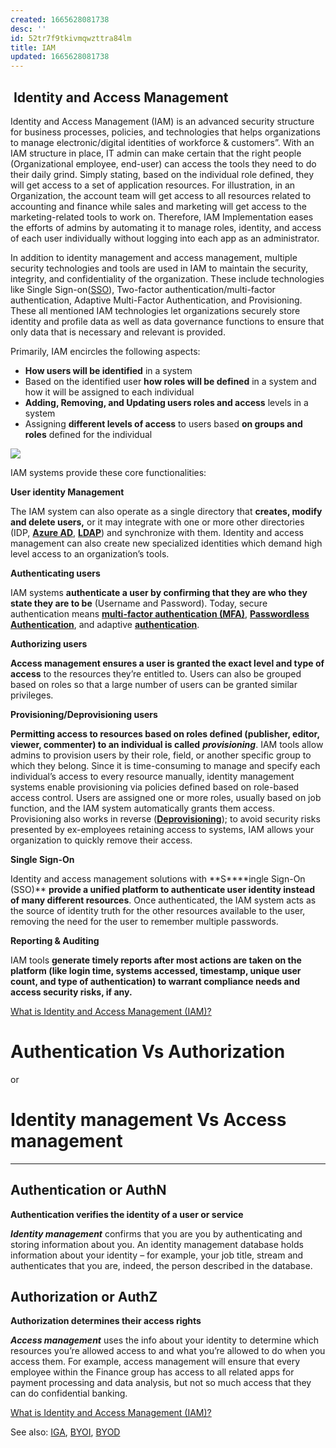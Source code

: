 ```yaml
---
created: 1665628081738
desc: ''
id: 52tr7f9tkivmqwzttra84lm
title: IAM
updated: 1665628081738
---
```

   
##  Identity and Access Management   
   
Identity and Access Management (IAM) is an advanced security structure for business processes, policies, and technologies that helps organizations to manage electronic/digital identities of workforce & customers”. With an IAM structure in place, IT admin can make certain that the right people (Organizational employee, end-user) can access the tools they need to do their daily grind. Simply stating, based on the individual role defined, they will get access to a set of application resources. For illustration, in an Organization, the account team will get access to all resources related to accounting and finance while sales and marketing will get access to the marketing-related tools to work on. Therefore, IAM Implementation eases the efforts of admins by automating it to manage roles, identity, and access of each user individually without logging into each app as an administrator.   
   
In addition to identity management and access management, multiple security technologies and tools are used in IAM to maintain the security, integrity, and confidentiality of the organization. These include technologies like Single Sign-on([SSO](../devlog/SSO.md)), Two-factor authentication/multi-factor authentication, Adaptive Multi-Factor Authentication, and Provisioning. These all mentioned IAM technologies let organizations securely store identity and profile data as well as data governance functions to ensure that only data that is necessary and relevant is provided.   
   
Primarily, IAM encircles the following aspects:   
   
   
- **How users will be identified** in a system   
- Based on the identified user **how roles will be defined** in a system and how it will be assigned to each individual   
- **Adding, Removing, and Updating users roles and access** levels in a system   
- Assigning **different levels of access** to users based **on groups and roles** defined for the individual   
   
![](https://res.cloudinary.com/zubayr/image/upload/v1665436230/wiki/zkuvznpuisqzqwhctakx.png)   
   
IAM systems provide these core functionalities:   
   
**User identity Management**   
   
The IAM system can also operate as a single directory that **creates, modify and delete users,** or it may integrate with one or more other directories (IDP, **[Azure AD](https://blog.miniorange.com/what-is-azure-active-directory/)**, **[LDAP](https://blog.miniorange.com/what-is-ldap/)**) and synchronize with them. Identity and access management can also create new specialized identities which demand high level access to an organization’s tools.   
   
**Authenticating users**   
   
IAM systems **authenticate a user by confirming that they are who they state they are to be** (Username and Password). Today, secure authentication means **[multi-factor authentication (MFA)](https://blog.miniorange.com/what-is-multi-factor-authentication-mfa/)**, **[Passwordless Authentication](https://blog.miniorange.com/passwordless-authentication/)**, and adaptive **[authentication](https://www.onelogin.com/learn/what-why-adaptive-authentication)**.   
   
**Authorizing users**   
   
**Access management ensures a user is granted the exact level and type of access** to the resources they’re entitled to. Users can also be grouped based on roles so that a large number of users can be granted similar privileges.   
   
**Provisioning/Deprovisioning users**   
   
**Permitting access to resources based on roles defined (publisher, editor, viewer, commenter) to an individual is called** **_provisioning_**. IAM tools allow admins to provision users by their role, field, or another specific group to which they belong. Since it is time-consuming to manage and specify each individual’s access to every resource manually, identity management systems enable provisioning via policies defined based on role-based access control. Users are assigned one or more roles, usually based on job function, and the IAM system automatically grants them access. Provisioning also works in reverse (**[Deprovisioning](https://www.miniorange.com/user-provisioning)**); to avoid security risks presented by ex-employees retaining access to systems, IAM allows your organization to quickly remove their access.   
   
**Single Sign-On**   
   
Identity and access management solutions with **S\*\***ingle Sign-On (SSO)\*\* **provide a unified platform to authenticate user identity instead of many different resources**. Once authenticated, the IAM system acts as the source of identity truth for the other resources available to the user, removing the need for the user to remember multiple passwords.   
   
**Reporting & Auditing**   
   
IAM tools **generate timely reports after most actions are taken on the platform (like login time, systems accessed, timestamp, unique user count, and type of authentication) to warrant compliance needs and access security risks, if any.**   
   
[What is Identity and Access Management (IAM)?](https://blog.miniorange.com/what-is-iam-identity-and-access-management-system/)   
   

   
# Authentication Vs Authorization   
   
or   
   
# Identity management Vs Access management   
   
   
---   
   
## Authentication or AuthN   
   
**Authentication verifies the identity of a user or service**   
   
**_Identity management_** confirms that you are you by authenticating and storing information about you. An identity management database holds information about your identity – for example, your job title, stream and authenticates that you are, indeed, the person described in the database.   
   
## Authorization or AuthZ   
   
**Authorization determines their access rights**   
   
**_Access management_** uses the info about your identity to determine which resources you’re allowed access to and what you’re allowed to do when you access them. For example, access management will ensure that every employee within the Finance group has access to all related apps for payment processing and data analysis, but not so much access that they can do confidential banking.   
   
[What is Identity and Access Management (IAM)?](https://blog.miniorange.com/what-is-iam-identity-and-access-management-system/)
   
   
See also: [IGA](../devlog/IGA.md), [BYOI](../devlog/BYOI.md), [BYOD](../devlog/BYOD.md)